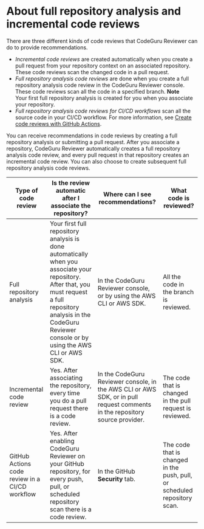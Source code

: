 # About full repository analysis and incremental code reviews<a name="repository-analysis-vs-pull-request"></a>

There are three different kinds of code reviews that CodeGuru Reviewer can do to provide recommendations\.
+ *Incremental code reviews* are created automatically when you create a pull request from your repository context on an associated repository\. These code reviews scan the changed code in a pull request\. 
+ *Full repository analysis code reviews* are done when you create a full repository analysis code review in the CodeGuru Reviewer console\. These code reviews scan all the code in a specified branch\. 
**Note**  
Your first full repository analysis is created for you when you associate your repository\.
+ *Full repository analysis code reviews for CI/CD workflows* scan all the source code in your CI/CD workflow\. For more information, see [Create code reviews with GitHub Actions](https://docs.aws.amazon.com/codeguru/latest/reviewer-ug/working-with-cicd.html)\.

You can receive recommendations in code reviews by creating a full repository analysis or submitting a pull request\. After you associate a repository, CodeGuru Reviewer automatically creates a full repository analysis code review, and every pull request in that repository creates an incremental code review\. You can also choose to create subsequent full repository analysis code reviews\. 


| Type of code review | Is the review automatic after I associate the repository? | Where can I see recommendations? | What code is reviewed? | 
| --- | --- | --- | --- | 
|  Full repository analysis  |  Your first full repository analysis is done automatically when you associate your repository\. After that, you must request a full repository analysis in the CodeGuru Reviewer console or by using the AWS CLI or AWS SDK\.  |  In the CodeGuru Reviewer console, or by using the AWS CLI or AWS SDK\.   |  All the code in the branch is reviewed\.  | 
|  Incremental code review  |  Yes\. After associating the repository, every time you do a pull request there is a code review\.  |  In the CodeGuru Reviewer console, in the AWS CLI or AWS SDK, or in pull request comments in the repository source provider\.  |  The code that is changed in the pull request is reviewed\.  | 
|  GitHub Actions code review in a CI/CD workflow  |  Yes\. After enabling CodeGuru Reviewer on your GitHub repository, for every push, pull, or scheduled repository scan there is a code review\.  |  In the GitHub **Security** tab\.  |  The code that is changed in the push, pull, or scheduled repository scan\.  | 